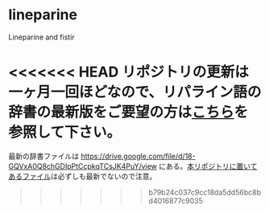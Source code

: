 # lineparine
Lineparine and fistir

<<<<<<< HEAD
リポジトリの更新は一ヶ月一回ほどなので、リパライン語の辞書の最新版をご要望の方は[こちら](https://drive.google.com/file/d/18-GQVxA0Q8chGDIpPtCcpkqTCsJK4PuY/view?usp=sharing)を参照して下さい。
=======
最新の辞書ファイルは https://drive.google.com/file/d/18-GQVxA0Q8chGDIpPtCcpkqTCsJK4PuY/view にある。[本リポジトリに置いてあるファイル](https://github.com/jurliyuuri/lineparine/blob/master/dictionary/lineparine.dic)は必ずしも最新でないので注意。
>>>>>>> b79b24c037c9cc18da5dd56bc8bd4016877c9035
